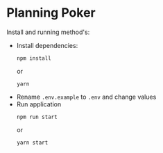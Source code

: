 # Planning Poker 

Install and running method's:
- Install dependencies: 
    ```
    npm install
    ```
    or
    ```
    yarn
    ```
- Rename ```.env.example``` to ```.env``` and change values  
- Run application 
    ```
    npm run start
    ```
    or
    ```
    yarn start
    ```